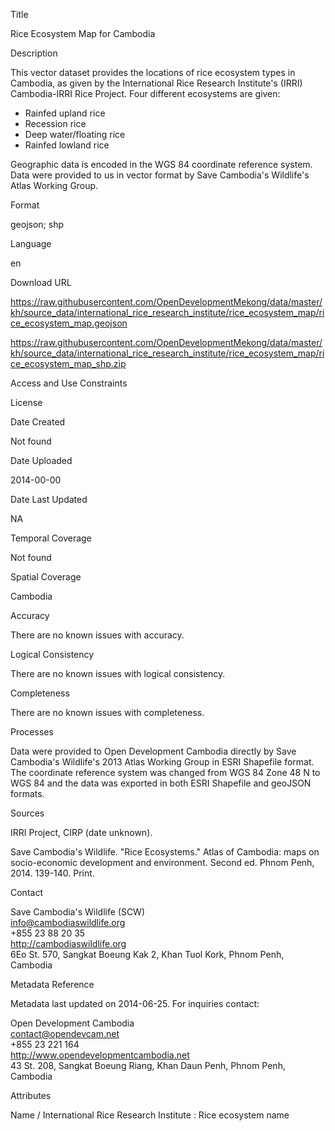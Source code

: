Title

Rice Ecosystem Map for Cambodia

Description

This vector dataset provides the locations of rice ecosystem types in Cambodia, as given by the International Rice Research Institute's (IRRI) Cambodia-IRRI Rice Project. Four different ecosystems are given:

* Rainfed upland rice
* Recession rice
* Deep water/floating rice
* Rainfed lowland rice

Geographic data is encoded in the WGS 84 coordinate reference system. Data were provided to us in vector format by Save Cambodia's Wildlife's Atlas Working Group.

Format

geojson; shp

Language

en

Download URL

https://raw.githubusercontent.com/OpenDevelopmentMekong/data/master/kh/source_data/international_rice_research_institute/rice_ecosystem_map/rice_ecosystem_map.geojson

https://raw.githubusercontent.com/OpenDevelopmentMekong/data/master/kh/source_data/international_rice_research_institute/rice_ecosystem_map/rice_ecosystem_map_shp.zip

Access and Use Constraints



License



Date Created

Not found

Date Uploaded

2014-00-00

Date Last Updated

NA

Temporal Coverage

Not found

Spatial Coverage

Cambodia

Accuracy

There are no known issues with accuracy.

Logical Consistency

There are no known issues with logical consistency.

Completeness

There are no known issues with completeness.

Processes

Data were provided to Open Development Cambodia directly by Save Cambodia's Wildlife's 2013 Atlas Working Group in ESRI Shapefile format. The coordinate reference system was changed from WGS 84 Zone 48 N to WGS 84 and the data was exported in both ESRI Shapefile and geoJSON formats.

Sources

IRRI Project, CIRP (date unknown).

Save Cambodia's Wildlife. "Rice Ecosystems." Atlas of Cambodia: maps on socio-economic development and environment. Second ed. Phnom Penh, 2014. 139-140. Print.

Contact

Save Cambodia's Wildlife (SCW)  
info@cambodiaswildlife.org  
+855 23 88 20 35  
http://cambodiaswildlife.org  
6Eo St. 570, Sangkat Boeung Kak 2, Khan Tuol Kork, Phnom Penh, Cambodia  

Metadata Reference

Metadata last updated on 2014-06-25. For inquiries contact:

Open Development Cambodia  
contact@opendevcam.net  
+855 23 221 164  
http://www.opendevelopmentcambodia.net  
43 St. 208, Sangkat Boeung Riang, Khan Daun Penh, Phnom Penh, Cambodia  

Attributes

Name / International Rice Research Institute : Rice ecosystem name


